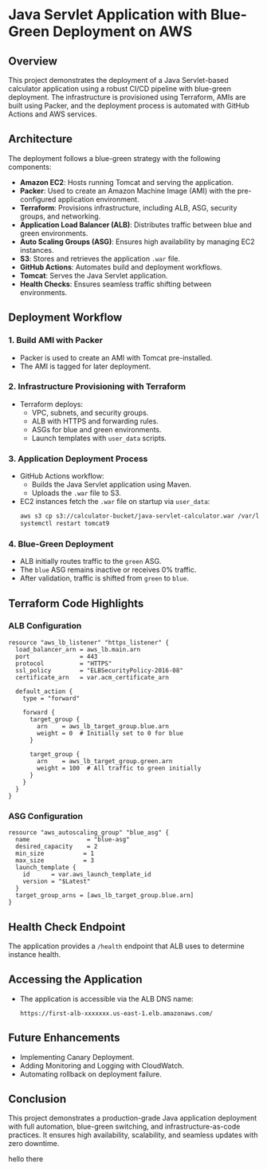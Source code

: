 # Java Servlet Application with Blue-Green Deployment on AWS

## Overview
This project demonstrates the deployment of a Java Servlet-based calculator application using a robust CI/CD pipeline with blue-green deployment. The infrastructure is provisioned using Terraform, AMIs are built using Packer, and the deployment process is automated with GitHub Actions and AWS services.

## Architecture
The deployment follows a blue-green strategy with the following components:

- **Amazon EC2**: Hosts running Tomcat and serving the application.
- **Packer**: Used to create an Amazon Machine Image (AMI) with the pre-configured application environment.
- **Terraform**: Provisions infrastructure, including ALB, ASG, security groups, and networking.
- **Application Load Balancer (ALB)**: Distributes traffic between blue and green environments.
- **Auto Scaling Groups (ASG)**: Ensures high availability by managing EC2 instances.
- **S3**: Stores and retrieves the application `.war` file.
- **GitHub Actions**: Automates build and deployment workflows.
- **Tomcat**: Serves the Java Servlet application.
- **Health Checks**: Ensures seamless traffic shifting between environments.

## Deployment Workflow

### 1. Build AMI with Packer
- Packer is used to create an AMI with Tomcat pre-installed.
- The AMI is tagged for later deployment.

### 2. Infrastructure Provisioning with Terraform
- Terraform deploys:
  - VPC, subnets, and security groups.
  - ALB with HTTPS and forwarding rules.
  - ASGs for blue and green environments.
  - Launch templates with `user_data` scripts.

### 3. Application Deployment Process
- GitHub Actions workflow:
  - Builds the Java Servlet application using Maven.
  - Uploads the `.war` file to S3.
- EC2 instances fetch the `.war` file on startup via `user_data`:
  ```bash
  aws s3 cp s3://calculator-bucket/java-servlet-calculator.war /var/lib/tomcat9/webapps/
  systemctl restart tomcat9
  ```

### 4. Blue-Green Deployment
- ALB initially routes traffic to the `green` ASG.
- The `blue` ASG remains inactive or receives 0% traffic.
- After validation, traffic is shifted from `green` to `blue`.

## Terraform Code Highlights

### ALB Configuration
```hcl
resource "aws_lb_listener" "https_listener" {
  load_balancer_arn = aws_lb.main.arn
  port              = 443
  protocol          = "HTTPS"
  ssl_policy        = "ELBSecurityPolicy-2016-08"
  certificate_arn   = var.acm_certificate_arn

  default_action {
    type = "forward"

    forward {
      target_group {
        arn    = aws_lb_target_group.blue.arn
        weight = 0  # Initially set to 0 for blue
      }

      target_group {
        arn    = aws_lb_target_group.green.arn
        weight = 100  # All traffic to green initially
      }
    }
  }
}
```

### ASG Configuration
```hcl
resource "aws_autoscaling_group" "blue_asg" {
  name                = "blue-asg"
  desired_capacity    = 2
  min_size           = 1
  max_size           = 3
  launch_template {
    id      = var.aws_launch_template_id
    version = "$Latest"
  }
  target_group_arns = [aws_lb_target_group.blue.arn]
}
```

## Health Check Endpoint
The application provides a `/health` endpoint that ALB uses to determine instance health.

## Accessing the Application
- The application is accessible via the ALB DNS name:
  ```
  https://first-alb-xxxxxxx.us-east-1.elb.amazonaws.com/
  ```

## Future Enhancements
- Implementing Canary Deployment.
- Adding Monitoring and Logging with CloudWatch.
- Automating rollback on deployment failure.

## Conclusion
This project demonstrates a production-grade Java application deployment with full automation, blue-green switching, and infrastructure-as-code practices. It ensures high availability, scalability, and seamless updates with zero downtime.

hello there